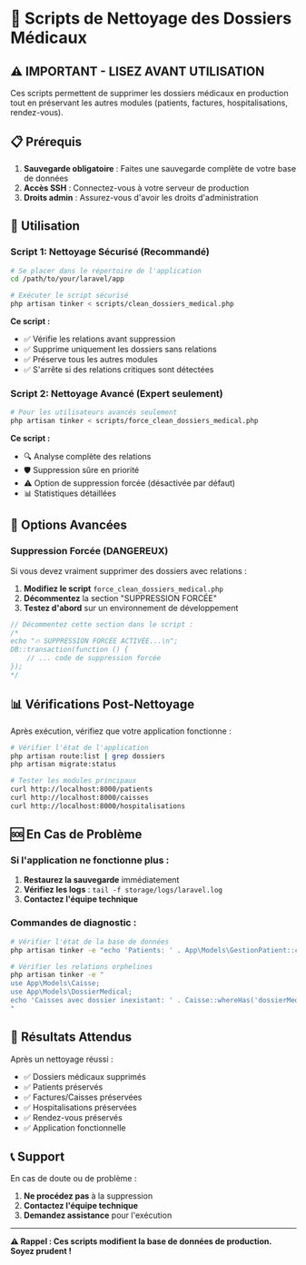 # 🏥 Scripts de Nettoyage des Dossiers Médicaux

## ⚠️ IMPORTANT - LISEZ AVANT UTILISATION

Ces scripts permettent de supprimer les dossiers médicaux en production tout en préservant les autres modules (patients, factures, hospitalisations, rendez-vous).

## 📋 Prérequis

1. **Sauvegarde obligatoire** : Faites une sauvegarde complète de votre base de données
2. **Accès SSH** : Connectez-vous à votre serveur de production
3. **Droits admin** : Assurez-vous d'avoir les droits d'administration

## 🚀 Utilisation

### Script 1: Nettoyage Sécurisé (Recommandé)

```bash
# Se placer dans le répertoire de l'application
cd /path/to/your/laravel/app

# Exécuter le script sécurisé
php artisan tinker < scripts/clean_dossiers_medical.php
```

**Ce script :**

-   ✅ Vérifie les relations avant suppression
-   ✅ Supprime uniquement les dossiers sans relations
-   ✅ Préserve tous les autres modules
-   ✅ S'arrête si des relations critiques sont détectées

### Script 2: Nettoyage Avancé (Expert seulement)

```bash
# Pour les utilisateurs avancés seulement
php artisan tinker < scripts/force_clean_dossiers_medical.php
```

**Ce script :**

-   🔍 Analyse complète des relations
-   🛡️ Suppression sûre en priorité
-   ⚠️ Option de suppression forcée (désactivée par défaut)
-   📊 Statistiques détaillées

## 🔧 Options Avancées

### Suppression Forcée (DANGEREUX)

Si vous devez vraiment supprimer des dossiers avec relations :

1. **Modifiez le script** `force_clean_dossiers_medical.php`
2. **Décommentez** la section "SUPPRESSION FORCÉE"
3. **Testez d'abord** sur un environnement de développement

```php
// Décommentez cette section dans le script :
/*
echo "🔥 SUPPRESSION FORCÉE ACTIVÉE...\n";
DB::transaction(function () {
    // ... code de suppression forcée
});
*/
```

## 📊 Vérifications Post-Nettoyage

Après exécution, vérifiez que votre application fonctionne :

```bash
# Vérifier l'état de l'application
php artisan route:list | grep dossiers
php artisan migrate:status

# Tester les modules principaux
curl http://localhost:8000/patients
curl http://localhost:8000/caisses
curl http://localhost:8000/hospitalisations
```

## 🆘 En Cas de Problème

### Si l'application ne fonctionne plus :

1. **Restaurez la sauvegarde** immédiatement
2. **Vérifiez les logs** : `tail -f storage/logs/laravel.log`
3. **Contactez l'équipe technique**

### Commandes de diagnostic :

```bash
# Vérifier l'état de la base de données
php artisan tinker -e "echo 'Patients: ' . App\Models\GestionPatient::count(); echo '\nCaisses: ' . App\Models\Caisse::count();"

# Vérifier les relations orphelines
php artisan tinker -e "
use App\Models\Caisse;
use App\Models\DossierMedical;
echo 'Caisses avec dossier inexistant: ' . Caisse::whereHas('dossierMedical', function(\$q) { \$q->whereNull('id'); })->count();
"
```

## 🎯 Résultats Attendus

Après un nettoyage réussi :

-   ✅ Dossiers médicaux supprimés
-   ✅ Patients préservés
-   ✅ Factures/Caisses préservées
-   ✅ Hospitalisations préservées
-   ✅ Rendez-vous préservés
-   ✅ Application fonctionnelle

## 📞 Support

En cas de doute ou de problème :

1. **Ne procédez pas** à la suppression
2. **Contactez l'équipe technique**
3. **Demandez assistance** pour l'exécution

---

**⚠️ Rappel : Ces scripts modifient la base de données de production. Soyez prudent !**

















